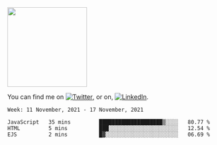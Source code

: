 <!-- ![visitors](https://visitor-badge.glitch.me/badge?page_id=page.id) -->

<img height="180em" src="https://github-readme-stats.vercel.app/api?username=alihernandez&show_icons=true&hide_border=true&&count_private=true&include_all_commits=true" />

<!-- Actual text -->

You can find me on [![Twitter][1.2]][1], or on, [![LinkedIn][2.2]][2].

<!-- Icons -->

[1.2]: http://i.imgur.com/wWzX9uB.png (twitter icon without padding)
[2.2]: https://raw.githubusercontent.com/MartinHeinz/MartinHeinz/master/linkedin-3-16.png (LinkedIn icon without padding)

<!-- Links to your social media accounts -->

[1]: https://twitter.com/phantomramen
[2]: https://www.linkedin.com/in/ali-hernandez-96b1b71a9/

<!--START_SECTION:waka-->
```text
Week: 11 November, 2021 - 17 November, 2021

JavaScript   35 mins         ████████████████████▒░░░░   80.77 % 
HTML         5 mins          ███░░░░░░░░░░░░░░░░░░░░░░   12.54 % 
EJS          2 mins          █▓░░░░░░░░░░░░░░░░░░░░░░░   06.69 % 
```
<!--END_SECTION:waka-->
